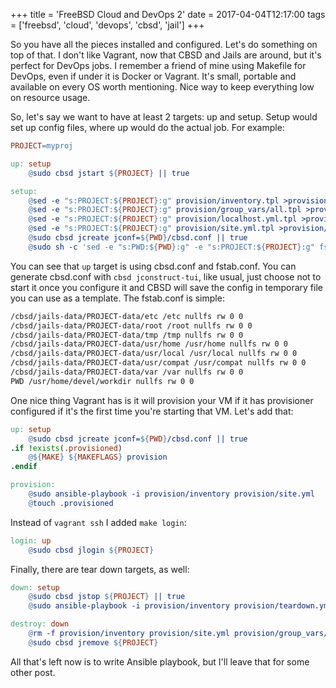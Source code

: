 +++
title = 'FreeBSD Cloud and DevOps 2'
date = 2017-04-04T12:17:00
tags = ['freebsd', 'cloud', 'devops', 'cbsd', 'jail']
+++

So you have all the pieces installed and configured. Let's do something on top
of that. I don't like Vagrant, now that CBSD and Jails are around, but it's
perfect for DevOps jobs. I remember a friend of mine using Makefile for DevOps,
even if under it is Docker or Vagrant. It's small, portable and available on
every OS worth mentioning. Nice way to keep everything low on resource usage.

So, let's say we want to have at least 2 targets: up and setup. Setup would set
up config files, where up would do the actual job. For example:

```Makefile
PROJECT=myproj

up: setup
	@sudo cbsd jstart ${PROJECT} || true

setup:
	@sed -e "s:PROJECT:${PROJECT}:g" provision/inventory.tpl >provision/inventory
	@sed -e "s:PROJECT:${PROJECT}:g" provision/group_vars/all.tpl >provision/group_vars/all
	@sed -e "s:PROJECT:${PROJECT}:g" provision/localhost.yml.tpl >provision/localhost.yml
	@sed -e "s:PROJECT:${PROJECT}:g" provision/site.yml.tpl >provision/site.yml
	@sudo cbsd jcreate jconf=${PWD}/cbsd.conf || true
	@sudo sh -c 'sed -e "s:PWD:${PWD}:g" -e "s:PROJECT:${PROJECT}:g" fstab.conf >/cbsd/jails-fstab/fstab.${PROJECT}'
```

You can see that `up` target is using cbsd.conf and fstab.conf. You can generate
cbsd.conf with `cbsd jconstruct-tui`, like usual, just choose not to start it
once you configure it and CBSD will save the config in temporary file you can
use as a template. The fstab.conf is simple:

```sh
/cbsd/jails-data/PROJECT-data/etc /etc nullfs rw 0 0
/cbsd/jails-data/PROJECT-data/root /root nullfs rw 0 0
/cbsd/jails-data/PROJECT-data/tmp /tmp nullfs rw 0 0
/cbsd/jails-data/PROJECT-data/usr/home /usr/home nullfs rw 0 0
/cbsd/jails-data/PROJECT-data/usr/local /usr/local nullfs rw 0 0
/cbsd/jails-data/PROJECT-data/usr/compat /usr/compat nullfs rw 0 0
/cbsd/jails-data/PROJECT-data/var /var nullfs rw 0 0
PWD /usr/home/devel/workdir nullfs rw 0 0
```

One nice thing Vagrant has is it will provision your VM if it has provisioner
configured if it's the first time you're starting that VM. Let's add that:

```Makefile
up: setup
	@sudo cbsd jcreate jconf=${PWD}/cbsd.conf || true
.if !exists(.provisioned)
	@${MAKE} ${MAKEFLAGS} provision
.endif

provision:
	@sudo ansible-playbook -i provision/inventory provision/site.yml
	@touch .provisioned
```

Instead of `vagrant ssh` I added `make login`:

```Makefile
login: up
	@sudo cbsd jlogin ${PROJECT}
```

Finally, there are tear down targets, as well:

```Makefile
down: setup
	@sudo cbsd jstop ${PROJECT} || true
	@sudo ansible-playbook -i provision/inventory provision/teardown.yml

destroy: down
	@rm -f provision/inventory provision/site.yml provision/group_vars/all .provisioned
	@sudo cbsd jremove ${PROJECT}
```

All that's left now is to write Ansible playbook, but I'll leave that for some
other post.
